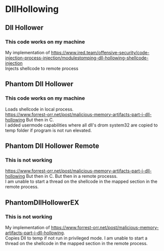 # DllHollowing

## Dll Hollower
### This code works on my machine
My implementation of https://www.ired.team/offensive-security/code-injection-process-injection/modulestomping-dll-hollowing-shellcode-injection  
Injects shellcode to remote process

## Phantom Dll Hollower
### This code works on my machine
Loads shellcode in local process.  
https://www.forrest-orr.net/post/malicious-memory-artifacts-part-i-dll-hollowing But then in C.  
I added usermode capabilities where all dll's drom system32 are copied to temp folder if program is not run elevated.

## Phantom Dll Hollower Remote
### This is not working
https://www.forrest-orr.net/post/malicious-memory-artifacts-part-i-dll-hollowing But then in C. But then in a remote processs.  
I am unable to start a thread on the shellcode in the mapped section in the remote process.

## PhantomDllHollowerEX
### This is not working
My implementation of https://www.forrest-orr.net/post/malicious-memory-artifacts-part-i-dll-hollowing.  
Copies Dll to temp if not run in privileged mode. I am unable to start a thread on the shellcode in the mapped section in the remote process.
